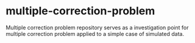 # multiple-correction-problem

Multiple correction problem repository serves as a investigation point for multiple correction problem applied to a simple
case of simulated data.

